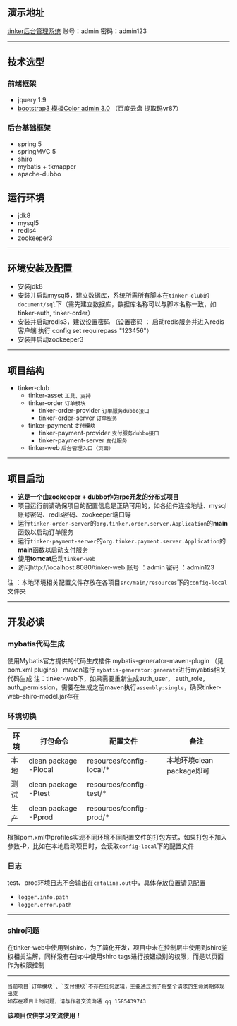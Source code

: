 ## 演示地址

[tinker后台管理系统](http://139.199.107.128:8080/tinker-web/login "")  账号：admin 密码：admin123

---

## 技术选型

### 前端框架
 - jquery 1.9
 - [bootstrap3 模板Color admin 3.0](https://pan.baidu.com/s/1N-3-J3qUZot1B9QS1Tl80g "前端模板") （百度云盘 提取码vr87）

### 后台基础框架
 -  spring 5  
 -  springMVC 5 
 -  shiro  
 -  mybatis + tkmapper
 -  apache-dubbo

## 运行环境

 - jdk8  
 - mysql5
 - redis4
 - zookeeper3
 ---
 
## 环境安装及配置

 - 安装jdk8
 - 安装并启动mysql5，建立数据库，系统所需所有脚本在`tinker-club`的`document/sql`下（需先建立数据库，数据库名称可以与脚本名称一致，如tinker-auth, tinker-order）
 - 安装并启动redis3，建议设置密码 （设置密码 ： 启动redis服务并进入redis客户端 执行 config set requirepass "123456"）
 - 安装并启动zookeeper3

 ---
## 项目结构


* tinker-club 
    * tinker-asset `工具、支持`
    * tinker-order `订单模块`
        * tinker-order-provider `订单服务dubbo接口`
        * tinker-order-server `订单服务`
    * tinker-payment `支付模块`
        * tinker-payment-provider `支付服务dubbo接口`
        * tinker-payment-server `支付服务`
    * tinker-web `后台管理入口（页面）`



 ---
 
## 项目启动

 - **这是一个由zookeeper + dubbo作为rpc开发的分布式项目**
 - 项目运行前请确保项目的配置信息是正确可用的，如各组件连接地址、mysql账号密码、redis密码、zookeeper端口等
 - 运行`tinker-order-server`的`org.tinker.order.server.Application`的**main**函数以启动订单服务
 - 运行`tinker-payment-server`的`org.tinker.payment.server.Application`的**main**函数以启动支付服务
 - 使用**tomcat**启动`tinker-web`
 - 访问http://localhost:8080/tinker-web 账号 ：admin 密码 ：admin123

注 ：本地环境相关配置文件存放在各项目`src/main/resources`下的`config-local`文件夹



 ---

## 开发必读


### mybatis代码生成

使用Mybatis官方提供的代码生成插件 mybatis-generator-maven-plugin （见pom.xml plugins）
maven运行 `mybatis-generator:generate`进行myabtis相关代码生成
注：tinker-web下，如果需要重新生成auth_user， auth_role， auth_permission，需要在生成之前maven执行`assembly:single`，确保tinker-web-shiro-model.jar存在


### 环境切换
 
 环境        | 打包命令  |  配置文件  |  备注  
 -------------   | -------------  | -------------  | -------------
 本地        | clean package -Plocal  | resources/config-local/* | 本地环境clean package即可 
 测试        | clean package -Ptest   | resources/config-test/* |
 生产        | clean package -Pprod   | resources/config-prod/* |
 
根据pom.xml中profiles实现不同环境不同配置文件的打包方式，如果打包不加入参数-P，比如在本地启动项目时，会读取`config-local`下的配置文件
 
### 日志 

test、prod环境日志不会输出在`catalina.out`中，具体存放位置请见配置 

 - `logger.info.path`
 - `logger.error.path`
 
  ---  
### shiro问题

在tinker-web中使用到shiro，为了简化开发，项目中未在控制层中使用到shiro鉴权相关注解，同样没有在jsp中使用shiro tags进行按钮级别的权限，而是以页面作为权限控制

 ---

    当前项目`订单模块`、`支付模块`不存在任何逻辑，主要通过例子将整个请求的生命周期体现出来
    如存在项目上的问题，请与作者交流沟通 qq 1585439743


**该项目仅供学习交流使用！**


